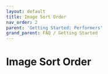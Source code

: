 ```yaml
---
layout: default
title: Image Sort Order
nav_order: 2
parent: 'Getting Started: Performers'
grand_parent: FAQ / Getting Started
---
```


# Image Sort Order
